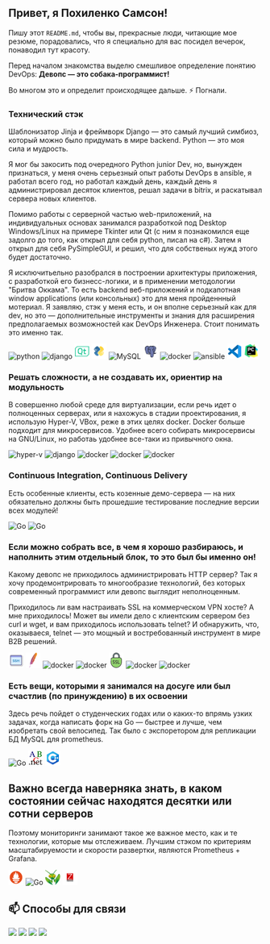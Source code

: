 ## Привет, я Похиленко Самсон!

Пишу этот `README.md`, чтобы вы, прекрасные люди, читающие мое резюме, порадовались, что я специально для вас посидел вечерок, понаводил тут красоту.

Перед началом знакомства выделю смешливое определение понятию DevOps: 
**Девопс — это собака-программист!** 

Во многом это и определит происходящее дальше. ⚡ Погнали. 

### Технический стэк
Шаблонизатор Jinja и фреймворк Django — это самый лучший симбиоз, который можно было придумать в мире backend. Python — это моя сила и мудрость.

Я мог бы закосить под очередного Python junior Dev, но, вынужден признаться, у меня очень серьезный опыт работы DevOps в ansible, я работал всего год, но работал каждый день, каждый день я администрировал десяток клиентов, решал задачи в bitrix, и раскатывал сервера новых клиентов.

Помимо работы с серверной частью web-приложений, на индивидуальных основах занимался разработкой под Desktop Windows/Linux на примере Tkinter или Qt (с ним я познакомился еще задолго до того, как открыл для себя python, писал на с#). Затем я открыл для себя PySimpleGUI, и решил, что для собственых нужд этого будет достаточно.

Я исключитьельно разобрался в построении архитектуры приложения, с разработкой его бизнесс-логики, и в применении методологии "Бритва Оккама". То есть backend веб-приложений и подкапотная window applications (или консольных) это для меня пройденнный мотериал. Я заявляю, стэк у меня есть, и он вполне серьезный как для dev, но это — дополнительные инструменты и знания для расширения предполагаемых возможностей как DevOps Инженера. Стоит понимать это именно так.
 <p>
 <img src="https://img.icons8.com/color/48/000000/python.png" alt="python" width="30" height="30" />
 <img src="https://img.icons8.com/color/48/000000/django.png" alt="django" width="30" height="30" />
 <img src="icons8-qt-50.png" alt="Qt" width="30" height="30" />
 <img src="PySimpleGUI.png" alt="PySGUI" width="30" height="30" />
 <img src="https://img.icons8.com/color/48/000000/mysql.png" alt="MySQL" width="30" height="30" />
 <img src="icons8-postgresql-100.png" alt="PSQL" width="30" height="30" />
 <img src="https://img.icons8.com/color/48/000000/docker.png" alt="docker" width="30" height="30" />
 <img src="https://img.icons8.com/color/48/000000/ansible.png" alt="ansible" width="30" height="30" /> 
 <img src="vscode.png" alt="vscode" width="30" height="30" />
 <img src="pycharm.png" alt="pycharm" width="30" height="30" />
 </p>


### Решать сложности, а не создавать их, ориентир на модульность
В совершенно любой среде для виртуализации, если речь идет о полноценных серверах, или я нахожусь в стадии проектирования, я использую Hyper-V, VBox, реже в этих целях docker. Docker больше подходит для микросервисов. Удобнее всего собирать микросервисы на GNU/Linux, но работаь удобнее все-таки из привычного окна.
 <p>
 <img src="https://img.icons8.com/color/48/000000/windows-10.png" alt="hyper-v" width="30" height="30" />
 <img src="https://img.icons8.com/color/48/000000/virtualbox.png" alt="django" width="30" height="30" />
 <img src="https://img.icons8.com/color/48/000000/docker.png" alt="docker" width="30" height="30" />
 <img src="https://img.icons8.com/color/48/000000/centos.png" alt="docker" width="30" height="30" />
 <img src="https://img.icons8.com/color/48/000000/ubuntu.png" alt="docker" width="30" height="30" />
 </p>


### Continuous Integration, Continuous Delivery
Есть особенные клиенты, есть козенные демо-сервера — на них обязательно должны быть прошедшие тестирование последние версии всех модулей!
<p>
 <img src="https://img.icons8.com/color/48/000000/jenkins.png" alt="Go" width="30" height="30" />
 <img src="https://img.icons8.com/color/48/000000/github.png" alt="Go" width="30" height="30" />
</p>


### Если можно собрать все, в чем я хорошо разбираюсь, и наполнить этим отдельный блок, то это был бы именно он!
Какому девопс не приходилось администрировать HTTP сервер? Так я хочу продемонтрировать то многообразие технологий, без которых современный программист или девопс выглядит неполноценным.

Приходилось ли вам настраивать SSL на коммерческом VPN хосте? А мне приходилось! Может вы имели дело с клиентским сервером без curl и wget, и вам приходилось использовать telnet? И обнаружить, что, оказываеся, telnet — это мощный и востребованный инструмент в мире B2B решений.
<p>
 <img src="icons8-ssh-100.png" alt="hyper-v" width="30" height="30" />
 <img src="icons8-apache-a-free-and-open-source-cross-platform-web-server-software-48.png" alt="hyper-v" width="30" height="30" />
 <img src="https://img.icons8.com/color/48/000000/openvpn.png" alt="docker" width="30" height="30" />
 <img src="https://img.icons8.com/color/48/000000/nginx.png" alt="docker" width="30" height="30" />
 <img src="icons8-ssl-60.png" alt="hyper-v" width="30" height="30" />
 <img src="https://img.icons8.com/color/48/000000/console.png" alt="docker" width="30" height="30" />
 <img src="https://img.icons8.com/color/48/000000/git.png" alt="docker" width="30" height="30" />
 </p>
<p>
</p>


### Есть вещи, которыми я занимался на досуге или был счастлив (по принуждению) в их освоении
Здесь речь пойдет о студенческих годах или о каких-то впрямь узких задачах, когда написать форк на Go — быстрее и лучше, чем изобретать свой велосипед. Так было с экспоретором для репликации БД MySQL для prometheus.
<p>
 <img src="https://img.icons8.com/color/48/000000/golang.png" alt="Go" width="30" height="30" />
 <img src="paskal.abc.net.png" alt="Paskal" width="30" height="30" />
 <img src="icons8-c++-48.png" alt="c++" width="30" height="30" />
</p>


## Важно всегда наверняка знать, в каком состоянии сейчас находятся десятки или сотни серверов
Поэтому мониторинги занимают такое же важное место, как и те технологии, которые мы отслеживаем. Лучшим стэком по критериям масштабируемости и скорости развертки, являются Prometheus + Grafana.
<p>
<img src="icons8-prometheus-48.png" width="30" height="30" />
<img src="https://img.icons8.com/color/48/000000/grafana.png" alt="Go" width="30" height="30" />
<img src="msntis.png" alt="mantis" width="30" height="30" />
<img src="zabbix.png" alt="zabbix" width="30" height="30" />
</p>

 
## 📫 Способы для связи
<p>
 <img src="https://img.shields.io/badge/%40sampoh__27-tg-blue" />
 <img src="https://img.shields.io/badge/s.pohilenko-vk-blue" />
 <img src="https://img.shields.io/badge/samsonpohilenko-gmail-yellowgreen" />
 <img src="https://img.shields.io/badge/Samson--P%234193-discord-purple" />
</p>
